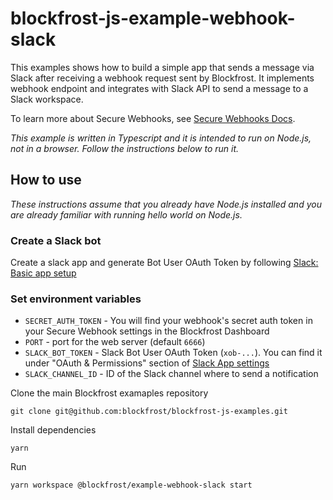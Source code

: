 # blockfrost-js-example-webhook-slack

This examples shows how to build a simple app that sends a message via Slack after receiving a webhook request sent by Blockfrost. It implements webhook endpoint and integrates with Slack API to send a message to a Slack workspace.

To learn more about Secure Webhooks, see [Secure Webhooks Docs](https://blockfrost.dev/docs/start-building/webhooks/).

_This example is written in Typescript and it is intended to run on Node.js, not in a browser. Follow the instructions below to run it._

## How to use

_These instructions assume that you already have Node.js installed and you are already familiar with running hello world on Node.js._

### Create a Slack bot

Create a slack app and generate Bot User OAuth Token by following [Slack: Basic app setup](https://api.slack.com/authentication/basics)

### Set environment variables

- `SECRET_AUTH_TOKEN` - You will find your webhook's secret auth token in your Secure Webhook settings in the Blockfrost Dashboard
- `PORT` - port for the web server (default `6666`)
- `SLACK_BOT_TOKEN` - Slack Bot User OAuth Token (`xob-...`). You can find it under "OAuth & Permissions" section of [Slack App settings](https://api.slack.com/apps/)
- `SLACK_CHANNEL_ID` - ID of the Slack channel where to send a notification

Clone the main Blockfrost examaples repository

```
git clone git@github.com:blockfrost/blockfrost-js-examples.git
```

Install dependencies

```
yarn
```

Run

```
yarn workspace @blockfrost/example-webhook-slack start
```
